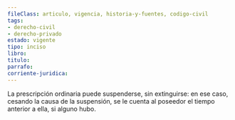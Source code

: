 ```yaml
---
fileClass: articulo, vigencia, historia-y-fuentes, codigo-civil
tags:
- derecho-civil
- derecho-privado
estado: vigente
tipo: inciso
libro:
titulo:
parrafo:
corriente-juridica:
---
```

La prescripción ordinaria puede suspenderse, sin extinguirse: en ese caso, cesando la causa de la suspensión, se le cuenta al poseedor el tiempo anterior a ella, si alguno hubo.